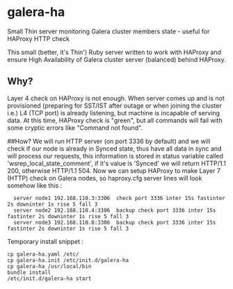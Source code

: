 # galera-ha
Small Thin server monitoring Galera cluster members state - useful for HAProxy HTTP check

This small (better, it's Thin') Ruby server written to work with HAProxy and ensure High Availability of Galera cluster server (balanced) behind HAProxy.

## Why?
Layer 4 check on HAProxy is not enough. When server comes up and is not provisioned (preparing for SST/IST after outage or when joining the cluster i.e.) L4 (TCP port) is already listening, but machine is incapable of serving data. At this time, HAProxy check is "green", but all commands will fail with some cryptic errors like "Command not found".

##How?
We will run HTTP server (on port 3336 by default) and we will check if our node is already in Synced state, thus have all data in sync and will process our requests, this information is stored in status variable called 'wsrep_local_state_comment', if it's value is 'Synced' we will return HTTP/1.1 200, otherwise HTTP/1.1 504.
Now we can setup HAProxy to make Layer 7 (HTTP) check on Galera nodes, so haproxy.cfg server lines will look somehow like this :
```
  server node1 192.168.110.3:3306  check port 3336 inter 15s fastinter 2s downinter 1s rise 5 fall 3
  server node2 192.168.110.4:3306  backup check port 3336 inter 15s fastinter 2s downinter 1s rise 5 fall 3
  server node3 192.168.110.8:3306  backup check port 3336 inter 15s fastinter 2s downinter 1s rise 5 fall 3
```

Temporary install snippet :

```
cp galera-ha.yaml /etc/
cp galera-ha.init /etc/init.d/galera-ha
cp galera-ha /usr/local/bin
bundle install
/etc/init.d/galera-ha start
```
